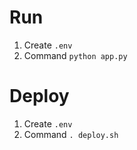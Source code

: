 # Run

1) Create `.env`
2) Command `python app.py`

# Deploy

1) Create `.env`
2) Command `. deploy.sh`
